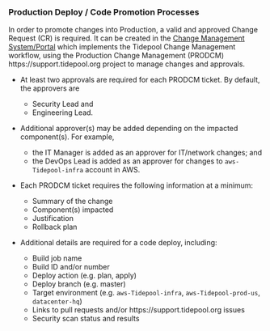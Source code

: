 ### Production Deploy / Code Promotion Processes

In order to promote changes into Production, a valid and approved Change Request
(CR) is required. It can be created in the [Change Management System/Portal][1]
which implements the Tidepool Change Management workflow, using the
Production Change Management (PRODCM) https:&#x2F;&#x2F;support.tidepool.org project to manage
changes and approvals.

[1]: https://tidepool.atlassian.net

* At least two approvals are required for each PRODCM ticket.  By default, the
  approvers are

    - Security Lead and
    - Engineering Lead.

* Additional approver(s) may be added depending on the impacted component(s).
  For example,

    - the IT Manager is added as an approver for IT/network changes; and
    - the DevOps Lead is added as an approver for changes to `aws-Tidepool-infra`
      account in AWS.

* Each PRODCM ticket requires the following information at a minimum:

    - Summary of the change
    - Component(s) impacted
    - Justification
    - Rollback plan

* Additional details are required for a code deploy, including:

    - Build job name
    - Build ID and/or number
    - Deploy action (e.g. plan, apply)
    - Deploy branch (e.g. master)
    - Target environment (e.g. `aws-Tidepool-infra`, `aws-Tidepool-prod-us`, `datacenter-hq`)
    - Links to pull requests and/or https:&#x2F;&#x2F;support.tidepool.org issues
    - Security scan status and results